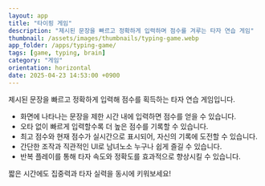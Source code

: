```yaml
---
layout: app
title: "타이핑 게임"
description: "제시된 문장을 빠르고 정확하게 입력하며 점수를 겨루는 타자 연습 게임"
thumbnail: /assets/images/thumbnails/typing-game.webp
app_folder: /apps/typing-game/
tags: [game, typing, brain]
category: "게임"
orientation: horizontal
date: 2025-04-23 14:53:00 +0900
---
```


제시된 문장을 빠르고 정확하게 입력해 점수를 획득하는 타자 연습 게임입니다.

- 화면에 나타나는 문장을 제한 시간 내에 입력하면 점수를 얻을 수 있습니다.
- 오타 없이 빠르게 입력할수록 더 높은 점수를 기록할 수 있습니다.
- 최고 점수와 현재 점수가 실시간으로 표시되어, 자신의 기록에 도전할 수 있습니다.
- 간단한 조작과 직관적인 UI로 남녀노소 누구나 쉽게 즐길 수 있습니다.
- 반복 플레이를 통해 타자 속도와 정확도를 효과적으로 향상시킬 수 있습니다.

짧은 시간에도 집중력과 타자 실력을 동시에 키워보세요!
